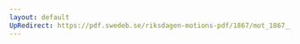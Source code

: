 ```yaml
---
layout: default
UpRedirect: https://pdf.swedeb.se/riksdagen-motions-pdf/1867/mot_1867__ak__00244/mot_1867__ak__00244_002.pdf
---
```

